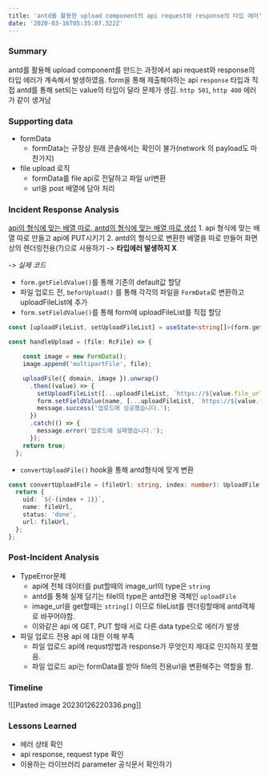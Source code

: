 ```yaml
---
title: 'antd를 활용한 upload component의 api request와 response의 타입 에러'
date: '2020-03-16T05:35:07.322Z'
---
```



### Summary
antd를 활용해 upload component를 만드는 과정에서 api request와 response의 타입 에러가 계속해서 발생하였음. form을 통해 제출해야하는 api `response` 타입과 직접 antd를 통해 set되는 value의 타입이 달라 문제가 생김. `http 501`, `http 400` 에러가 같이 생겨남

### Supporting data
- formData
	- formData는 규정상 원래 콘솔에서는 확인이 불가(network 의 payload도 마찬가지)
- file upload 로직
	- formData를 file api로 전달하고 파일 url변환
	- url을 post 배열에 담아 처리

### Incident Response Analysis 
<u>api의 형식에 맞는 배열 따로, antd의 형식에 맞는 배열 따로 생성</u>
	1.  api 형식에 맞는 배열 따로 만들고 api에 PUT시키기
	2. antd의 형식으로 변환한 배열을 따로 만들어 화면상의 렌더링전용(?)으로 사용하기
	   -> **타입에러 발생하지 X**

*-> 실제 코드*
-   `form.getFieldValue()`를 통해 기존의 default값 할당
-   파일 업로드 전, `beforUpload()` 를 통해 각각의 파일을 `FormData`로 변환하고 uploadFileList에 추가
-   `form.setFieldValue()`를 통해 form에 uploadFileList를 직접 할당
```typescript
const [uploadFileList, setUploadFileList] = useState<string[]>(form.getFieldValue(name) || []);  const convertedFileList: UploadFile[] = uploadFileList?.map(convertUploadFile);

const handleUpload = (file: RcFile) => {

    const image = new FormData();
    image.append('multipartFile', file);

    uploadFile({ domain, image }).unwrap()
      .then((value) => {
        setUploadFileList([...uploadFileList, `https://${value.file_url}`]);
        form.setFieldValue(name, [...uploadFileList, `https://${value.file_url}`]);
        message.success('업로드에 성공했습니다.');
      })
      .catch(() => {
        message.error('업로드에 실패했습니다.');
      });
    return true;
  };
```

-   `convertUploadFile()` hook을 통해 antd형식에 맞게 변환
```typescript
const convertUploadFile = (fileUrl: string, index: number): UploadFile => {
  return {
    uid: `${-(index + 1)}`,
    name: fileUrl,
    status: 'done',
    url: fileUrl,
  };
};
```


### Post-Incident Analysis
- TypeError문제 
	- api에 전체 데이터를 put할때의 image_url의 type은 `string`
	- antd를 통해 실제 담기는 filel의 type은 antd전용 객체인 `uploadFile` 
	- image_url을 get할때는 `string[]` 이므로 fileList를 렌더링할때에 antd객체로 바꾸어야함. 
	- 이와같은 api 에 GET, PUT 할때 서로 다른 data type으로 에러가 발생
- 파일 업로드 전용 api 에 대한 이해 부족
	- 파일 업로드 api에 requst방법과 response가 무엇인지 제대로 인지하지 못했음.
	- 파일 업로드 api는 formData를 받아 file의 전용url을 변환해주는 역할을 함.

### Timeline
![[Pasted image 20230126220336.png]]

### Lessons Learned
- 에러 상태 확인
- api response, request type 확인
- 이용하는 라이브러리 parameter 공식문서 확인하기